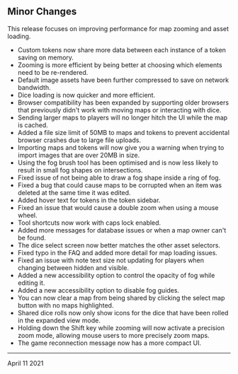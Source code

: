 ## Minor Changes

This release focuses on improving performance for map zooming and asset loading.

- Custom tokens now share more data between each instance of a token saving on memory.
- Zooming is more efficient by being better at choosing which elements need to be re-rendered.
- Default image assets have been further compressed to save on network bandwidth.
- Dice loading is now quicker and more efficient.
- Browser compatibility has been expanded by supporting older browsers that previously didn't work with moving maps or interacting with dice.
- Sending larger maps to players will no longer hitch the UI while the map is cached.
- Added a file size limit of 50MB to maps and tokens to prevent accidental browser crashes due to large file uploads.
- Importing maps and tokens will now give you a warning when trying to import images that are over 20MB in size.
- Using the fog brush tool has been optimised and is now less likely to result in small fog shapes on intersections.
- Fixed issue of not being able to draw a fog shape inside a ring of fog.
- Fixed a bug that could cause maps to be corrupted when an item was deleted at the same time it was edited.
- Added hover text for tokens in the token sidebar.
- Fixed an issue that would cause a double zoom when using a mouse wheel.
- Tool shortcuts now work with caps lock enabled.
- Added more messages for database issues or when a map owner can't be found.
- The dice select screen now better matches the other asset selectors.
- Fixed typo in the FAQ and added more detail for map loading issues.
- Fixed an issue with note text size not updating for players when changing between hidden and visible.
- Added a new accessibility option to control the opacity of fog while editing it.
- Added a new accessibility option to disable fog guides.
- You can now clear a map from being shared by clicking the select map button with no maps highlighted.
- Shared dice rolls now only show icons for the dice that have been rolled in the expanded view mode.
- Holding down the Shift key while zooming will now activate a precision zoom mode, allowing mouse users to more precisely zoom maps.
- The game reconnection message now has a more compact UI.

---

April 11 2021
